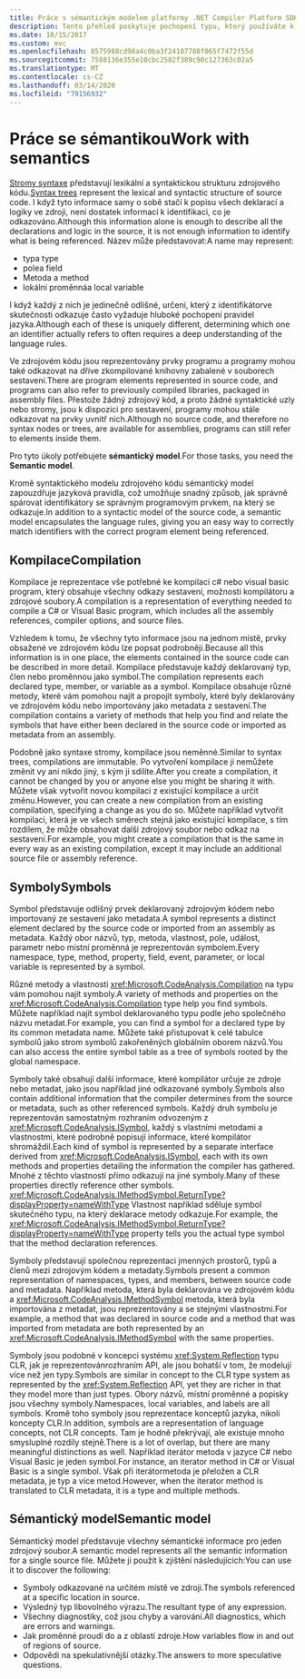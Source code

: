 ```yaml
---
title: Práce s sémantickým modelem platformy .NET Compiler Platform SDK
description: Tento přehled poskytuje pochopení typu, který používáte k pochopení a manipulaci s sémantickým modelem kódu.
ms.date: 10/15/2017
ms.custom: mvc
ms.openlocfilehash: 8575988cd98a4c0ba3f24107788f065f7472f55d
ms.sourcegitcommit: 7588136e355e10cbc2582f389c90c127363c02a5
ms.translationtype: MT
ms.contentlocale: cs-CZ
ms.lasthandoff: 03/14/2020
ms.locfileid: "79156932"
---
```

# <a name="work-with-semantics"></a><span data-ttu-id="5e495-103">Práce se sémantikou</span><span class="sxs-lookup"><span data-stu-id="5e495-103">Work with semantics</span></span>

<span data-ttu-id="5e495-104">[Stromy syntaxe](work-with-syntax.md) představují lexikální a syntaktickou strukturu zdrojového kódu.</span><span class="sxs-lookup"><span data-stu-id="5e495-104">[Syntax trees](work-with-syntax.md) represent the lexical and syntactic structure of source code.</span></span> <span data-ttu-id="5e495-105">I když tyto informace samy o sobě stačí k popisu všech deklarací a logiky ve zdroji, není dostatek informací k identifikaci, co je odkazováno.</span><span class="sxs-lookup"><span data-stu-id="5e495-105">Although this information alone is enough to describe all the declarations and logic in the source, it is not enough information to identify what is being referenced.</span></span> <span data-ttu-id="5e495-106">Název může představovat:</span><span class="sxs-lookup"><span data-stu-id="5e495-106">A name may represent:</span></span>

- <span data-ttu-id="5e495-107">typ</span><span class="sxs-lookup"><span data-stu-id="5e495-107">a type</span></span>
- <span data-ttu-id="5e495-108">pole</span><span class="sxs-lookup"><span data-stu-id="5e495-108">a field</span></span>
- <span data-ttu-id="5e495-109">Metoda </span><span class="sxs-lookup"><span data-stu-id="5e495-109">a method</span></span>
- <span data-ttu-id="5e495-110">lokální proměnná</span><span class="sxs-lookup"><span data-stu-id="5e495-110">a local variable</span></span>

<span data-ttu-id="5e495-111">I když každý z nich je jedinečně odlišné, určení, který z identifikátorve skutečnosti odkazuje často vyžaduje hluboké pochopení pravidel jazyka.</span><span class="sxs-lookup"><span data-stu-id="5e495-111">Although each of these is uniquely different, determining which one an identifier actually refers to often requires a deep understanding of the language rules.</span></span>

<span data-ttu-id="5e495-112">Ve zdrojovém kódu jsou reprezentovány prvky programu a programy mohou také odkazovat na dříve zkompilované knihovny zabalené v souborech sestavení.</span><span class="sxs-lookup"><span data-stu-id="5e495-112">There are program elements represented in source code, and programs can also refer to previously compiled libraries, packaged in assembly files.</span></span> <span data-ttu-id="5e495-113">Přestože žádný zdrojový kód, a proto žádné syntaktické uzly nebo stromy, jsou k dispozici pro sestavení, programy mohou stále odkazovat na prvky uvnitř nich.</span><span class="sxs-lookup"><span data-stu-id="5e495-113">Although no source code, and therefore no syntax nodes or trees, are available for assemblies, programs can still refer to elements inside them.</span></span>

<span data-ttu-id="5e495-114">Pro tyto úkoly potřebujete **sémantický model**.</span><span class="sxs-lookup"><span data-stu-id="5e495-114">For those tasks, you need the **Semantic model**.</span></span>

<span data-ttu-id="5e495-115">Kromě syntaktického modelu zdrojového kódu sémantický model zapouzdřuje jazyková pravidla, což umožňuje snadný způsob, jak správně spárovat identifikátory se správným programovým prvkem, na který se odkazuje.</span><span class="sxs-lookup"><span data-stu-id="5e495-115">In addition to a syntactic model of the source code, a semantic model encapsulates the language rules, giving you an easy way to correctly match identifiers with the correct program element being referenced.</span></span>

## <a name="compilation"></a><span data-ttu-id="5e495-116">Kompilace</span><span class="sxs-lookup"><span data-stu-id="5e495-116">Compilation</span></span>

<span data-ttu-id="5e495-117">Kompilace je reprezentace vše potřebné ke kompilaci c# nebo visual basic program, který obsahuje všechny odkazy sestavení, možnosti kompilátoru a zdrojové soubory.</span><span class="sxs-lookup"><span data-stu-id="5e495-117">A compilation is a representation of everything needed to compile a C# or Visual Basic program, which includes all the assembly references, compiler options, and source files.</span></span>

<span data-ttu-id="5e495-118">Vzhledem k tomu, že všechny tyto informace jsou na jednom místě, prvky obsažené ve zdrojovém kódu lze popsat podrobněji.</span><span class="sxs-lookup"><span data-stu-id="5e495-118">Because all this information is in one place, the elements contained in the source code can be described in more detail.</span></span> <span data-ttu-id="5e495-119">Kompilace představuje každý deklarovaný typ, člen nebo proměnnou jako symbol.</span><span class="sxs-lookup"><span data-stu-id="5e495-119">The compilation represents each declared type, member, or variable as a symbol.</span></span> <span data-ttu-id="5e495-120">Kompilace obsahuje různé metody, které vám pomohou najít a propojit symboly, které byly deklarovány ve zdrojovém kódu nebo importovány jako metadata z sestavení.</span><span class="sxs-lookup"><span data-stu-id="5e495-120">The compilation contains a variety of methods that help you find and relate the symbols that have either been declared in the source code or imported as metadata from an assembly.</span></span>

<span data-ttu-id="5e495-121">Podobně jako syntaxe stromy, kompilace jsou neměnné.</span><span class="sxs-lookup"><span data-stu-id="5e495-121">Similar to syntax trees, compilations are immutable.</span></span> <span data-ttu-id="5e495-122">Po vytvoření kompilace ji nemůžete změnit vy ani nikdo jiný, s kým ji sdílíte.</span><span class="sxs-lookup"><span data-stu-id="5e495-122">After you create a compilation, it cannot be changed by you or anyone else you might be sharing it with.</span></span> <span data-ttu-id="5e495-123">Můžete však vytvořit novou kompilaci z existující kompilace a určit změnu.</span><span class="sxs-lookup"><span data-stu-id="5e495-123">However, you can create a new compilation from an existing compilation, specifying a change as you do so.</span></span> <span data-ttu-id="5e495-124">Můžete například vytvořit kompilaci, která je ve všech směrech stejná jako existující kompilace, s tím rozdílem, že může obsahovat další zdrojový soubor nebo odkaz na sestavení.</span><span class="sxs-lookup"><span data-stu-id="5e495-124">For example, you might create a compilation that is the same in every way as an existing compilation, except it may include an additional source file or assembly reference.</span></span>

## <a name="symbols"></a><span data-ttu-id="5e495-125">Symboly</span><span class="sxs-lookup"><span data-stu-id="5e495-125">Symbols</span></span>

<span data-ttu-id="5e495-126">Symbol představuje odlišný prvek deklarovaný zdrojovým kódem nebo importovaný ze sestavení jako metadata.</span><span class="sxs-lookup"><span data-stu-id="5e495-126">A symbol represents a distinct element declared by the source code or imported from an assembly as metadata.</span></span> <span data-ttu-id="5e495-127">Každý obor názvů, typ, metoda, vlastnost, pole, událost, parametr nebo místní proměnná je reprezentován symbolem.</span><span class="sxs-lookup"><span data-stu-id="5e495-127">Every namespace, type, method, property, field, event, parameter, or local variable is represented by a symbol.</span></span>

<span data-ttu-id="5e495-128">Různé metody a vlastnosti <xref:Microsoft.CodeAnalysis.Compilation> na typu vám pomohou najít symboly.</span><span class="sxs-lookup"><span data-stu-id="5e495-128">A variety of methods and properties on the <xref:Microsoft.CodeAnalysis.Compilation> type help you find symbols.</span></span> <span data-ttu-id="5e495-129">Můžete například najít symbol deklarovaného typu podle jeho společného názvu metadat.</span><span class="sxs-lookup"><span data-stu-id="5e495-129">For example, you can find a symbol for a declared type by its common metadata name.</span></span> <span data-ttu-id="5e495-130">Můžete také přistupovat k celé tabulce symbolů jako strom symbolů zakořeněných globálním oborem názvů.</span><span class="sxs-lookup"><span data-stu-id="5e495-130">You can also access the entire symbol table as a tree of symbols rooted by the global namespace.</span></span>

<span data-ttu-id="5e495-131">Symboly také obsahují další informace, které kompilátor určuje ze zdroje nebo metadat, jako jsou například jiné odkazované symboly.</span><span class="sxs-lookup"><span data-stu-id="5e495-131">Symbols also contain additional information that the compiler determines from the source or metadata, such as other referenced symbols.</span></span> <span data-ttu-id="5e495-132">Každý druh symbolu je reprezentován samostatným rozhraním odvozeným z <xref:Microsoft.CodeAnalysis.ISymbol>, každý s vlastními metodami a vlastnostmi, které podrobně popisují informace, které kompilátor shromáždil.</span><span class="sxs-lookup"><span data-stu-id="5e495-132">Each kind of symbol is represented by a separate interface derived from <xref:Microsoft.CodeAnalysis.ISymbol>, each with its own methods and properties detailing the information the compiler has gathered.</span></span> <span data-ttu-id="5e495-133">Mnohé z těchto vlastností přímo odkazují na jiné symboly.</span><span class="sxs-lookup"><span data-stu-id="5e495-133">Many of these properties directly reference other symbols.</span></span> <span data-ttu-id="5e495-134"><xref:Microsoft.CodeAnalysis.IMethodSymbol.ReturnType?displayProperty=nameWithType> Vlastnost například sděluje symbol skutečného typu, na který deklarace metody odkazuje.</span><span class="sxs-lookup"><span data-stu-id="5e495-134">For example, the <xref:Microsoft.CodeAnalysis.IMethodSymbol.ReturnType?displayProperty=nameWithType> property tells you the actual type symbol that the method declaration references.</span></span>

<span data-ttu-id="5e495-135">Symboly představují společnou reprezentaci jmenných prostorů, typů a členů mezi zdrojovým kódem a metadaty.</span><span class="sxs-lookup"><span data-stu-id="5e495-135">Symbols present a common representation of namespaces, types, and members, between source code and metadata.</span></span> <span data-ttu-id="5e495-136">Například metoda, která byla deklarována ve zdrojovém kódu a <xref:Microsoft.CodeAnalysis.IMethodSymbol> metoda, která byla importována z metadat, jsou reprezentovány a se stejnými vlastnostmi.</span><span class="sxs-lookup"><span data-stu-id="5e495-136">For example, a method that was declared in source code and a method that was imported from metadata are both represented by an <xref:Microsoft.CodeAnalysis.IMethodSymbol> with the same properties.</span></span>

<span data-ttu-id="5e495-137">Symboly jsou podobné v koncepci systému <xref:System.Reflection> typu CLR, jak je reprezentovánrozhraním API, ale jsou bohatší v tom, že modelují více než jen typy.</span><span class="sxs-lookup"><span data-stu-id="5e495-137">Symbols are similar in concept to the CLR type system as represented by the <xref:System.Reflection> API, yet they are richer in that they model more than just types.</span></span> <span data-ttu-id="5e495-138">Obory názvů, místní proměnné a popisky jsou všechny symboly.</span><span class="sxs-lookup"><span data-stu-id="5e495-138">Namespaces, local variables, and labels are all symbols.</span></span> <span data-ttu-id="5e495-139">Kromě toho symboly jsou reprezentace konceptů jazyka, nikoli koncepty CLR.</span><span class="sxs-lookup"><span data-stu-id="5e495-139">In addition, symbols are a representation of language concepts, not CLR concepts.</span></span> <span data-ttu-id="5e495-140">Tam je hodně překrývají, ale existuje mnoho smysluplné rozdíly stejně.</span><span class="sxs-lookup"><span data-stu-id="5e495-140">There is a lot of overlap, but there are many meaningful distinctions as well.</span></span> <span data-ttu-id="5e495-141">Například iterátor metoda v jazyce C# nebo Visual Basic je jeden symbol.</span><span class="sxs-lookup"><span data-stu-id="5e495-141">For instance, an iterator method in C# or Visual Basic is a single symbol.</span></span> <span data-ttu-id="5e495-142">Však při iterátormetoda je přeložen a CLR metadata, je typ a více metod.</span><span class="sxs-lookup"><span data-stu-id="5e495-142">However, when the iterator method is translated to CLR metadata, it is a type and multiple methods.</span></span>

## <a name="semantic-model"></a><span data-ttu-id="5e495-143">Sémantický model</span><span class="sxs-lookup"><span data-stu-id="5e495-143">Semantic model</span></span>

<span data-ttu-id="5e495-144">Sémantický model představuje všechny sémantické informace pro jeden zdrojový soubor.</span><span class="sxs-lookup"><span data-stu-id="5e495-144">A semantic model represents all the semantic information for a single source file.</span></span> <span data-ttu-id="5e495-145">Můžete ji použít k zjištění následujících:</span><span class="sxs-lookup"><span data-stu-id="5e495-145">You can use it to discover the following:</span></span>

- <span data-ttu-id="5e495-146">Symboly odkazované na určitém místě ve zdroji.</span><span class="sxs-lookup"><span data-stu-id="5e495-146">The symbols referenced at a specific location in source.</span></span>
- <span data-ttu-id="5e495-147">Výsledný typ libovolného výrazu.</span><span class="sxs-lookup"><span data-stu-id="5e495-147">The resultant type of any expression.</span></span>
- <span data-ttu-id="5e495-148">Všechny diagnostiky, což jsou chyby a varování.</span><span class="sxs-lookup"><span data-stu-id="5e495-148">All diagnostics, which are errors and warnings.</span></span>
- <span data-ttu-id="5e495-149">Jak proměnné proudí do a z oblastí zdroje.</span><span class="sxs-lookup"><span data-stu-id="5e495-149">How variables flow in and out of regions of source.</span></span>
- <span data-ttu-id="5e495-150">Odpovědi na spekulativnější otázky.</span><span class="sxs-lookup"><span data-stu-id="5e495-150">The answers to more speculative questions.</span></span>
